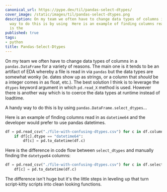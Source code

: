 ```yaml
---
canonical_url: https://pype.dev/til/pandas-select-dtypes/
cover_image: /static/images/til/pandas-select-dtypes.png
description: On my team we often have to change data types of columns in a  A handy
  way to do this is by using  Here is an example of finding columns read in as  Here
  is the
published: true
tags:
- python
title: Pandas-Select-Dtypes
---
```


On my team we often have to change data types of columns in a `pandas.DataFrame` for a variety of reasons. The main one is it tends to be an artifact of EDA whereby a file is read in via `pandas` but the data types are somewhat wonky (ie. dates show up as strings, or a column that *should* be a integer comes in as float, etc.). The best solution I think is to leverage the `dtypes` keyword argument in which `pd.read_X` method is used.  However there is another way which is to coerce the data types at runtime instead of loadtime.

A handy way to do this is by using `pandas.DataFrame.select_dtypes`...

Here is an example of finding columns read in as `datetime64` and the developer would prefer to use pandas datetimes.

```python
df = pd.read_csv("./file-with-confusing-dtypes.csv") for c in df.columns:
    if df[c].dtype == "datetime64":
        df[c] = pd.to_datetime(df.c)

```

Here is the difference in code flow between `select_dtypes` and manually finding the `datetype64` columns:

```python
df = pd.read_csv("./file-with-confusing-dtypes.csv") for c in df.select_dtypes('datetime64'):
    df[c] = pd.to_datetime(df.c)

```


The difference isn't huge but it's the little steps in leveling up that turn script-kitty scripts into clean looking functions.